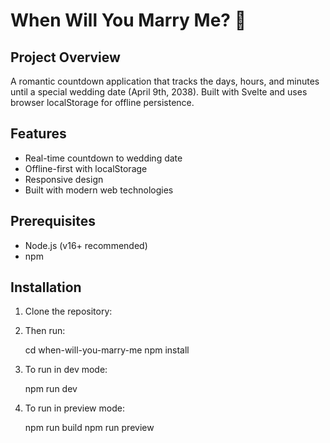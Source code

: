 # When Will You Marry Me? 💍

## Project Overview
A romantic countdown application that tracks the days, hours, and minutes until a special wedding date (April 9th, 2038). Built with Svelte and uses browser localStorage for offline persistence.

## Features
- Real-time countdown to wedding date
- Offline-first with localStorage
- Responsive design
- Built with modern web technologies

## Prerequisites
- Node.js (v16+ recommended)
- npm

## Installation

1. Clone the repository:
2. Then run:

    cd when-will-you-marry-me
    npm install

3. To run in dev mode:

    npm run dev

4. To run in preview mode:

    npm run build
    npm run preview
